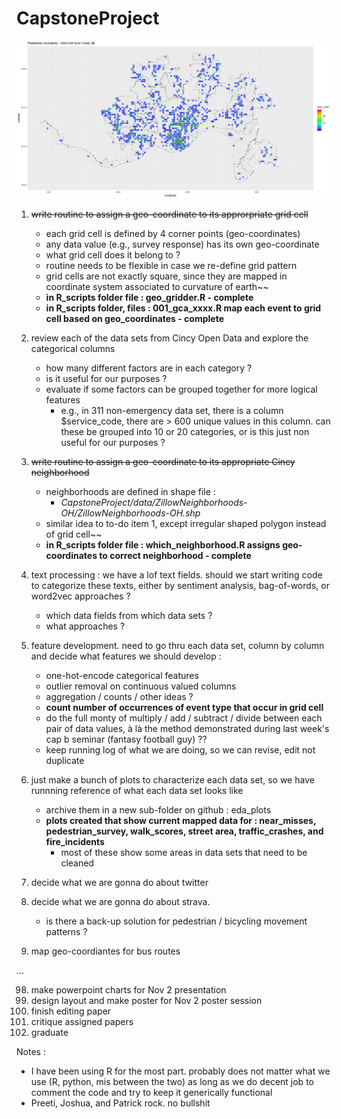 # CapstoneProject

![Crash Costs by Grid Cell](./plots/pedestrianCrashCostMapped2GridCell.png)


1. ~~write routine to assign a geo-coordinate to its approrpriate grid cell~~
	- each grid cell is defined by 4 corner points (geo-coordinates)
	- any data value (e.g., survey response) has its own geo-coordinate
	- what grid cell does it belong to ?
	- routine needs to be flexible in case we re-define grid pattern
	- grid cells are not exactly square, since they are mapped in coordinate system associated to curvature of earth~~
	- __in R_scripts folder file : geo_gridder.R - complete__
	- __in R_scripts folder, files : 001_gca_xxxx.R map each event to grid cell based on geo_coordinates - complete__

2. review each of the data sets from Cincy Open Data and explore the categorical columns
	- how many different factors are in each category ?
	- is it useful for our purposes ?
	- evaluate if some factors can be grouped together for more logical features
		* e.g., in 311 non-emergency data set, there is a column $service_code, there are > 600 unique values in this column. can these be grouped into 10 or 20 categories, or is this just non useful for our purposes ?

3. ~~write routine to assign a geo-coordinate to its appropriate Cincy neighborhood~~
	- neighborhoods are defined in shape file  :
		* _CapstoneProject/data/ZillowNeighborhoods-OH/ZillowNeighborhoods-OH.shp_
	- similar idea to to-do item 1, except irregular shaped polygon instead of grid cell~~
	- __in R_scripts folder file : which_neighborhood.R assigns geo-coordinates to correct neighborhood - complete__

4. text processing : we have a lof text fields. should we start writing code to categorize these texts, either by sentiment analysis, bag-of-words, or word2vec approaches ?
	- which data fields from which data sets ?
	- what approaches ?

5. feature development. need to go thru each data set, column by column and decide what features we should develop :
	- one-hot-encode categorical features
	- outlier removal on continuous valued columns
	- aggregation / counts / other ideas ?
	- __count number of occurrences of event type that occur in grid cell__
	- do the full monty of multiply / add / subtract / divide between each pair of data values, à là the method demonstrated during last week's cap b seminar (fantasy football guy) ??
	- keep running log of what we are doing, so we can revise, edit not duplicate

6. just make a bunch of plots to characterize each data set, so we have runnning reference of what each data set looks like
	- archive them in a new sub-folder on github : eda_plots
	- __plots created that show current mapped data for : near_misses, pedestrian_survey, walk_scores, street area, traffic_crashes, and fire_incidents__
		- most of these show some areas in data sets that need to be cleaned

7. decide what we are gonna do about twitter

8. decide what we are gonna do about strava.
	- is there a back-up solution for pedestrian / bicycling movement patterns ?

9. map geo-coordiantes for bus routes 

...

98. make powerpoint charts for Nov 2 presentation
99. design layout and make poster for Nov 2 poster session
100. finish editing paper
101. critique assigned papers
102. graduate 

Notes :

- I have been using R for the most part. probably does not matter what we use (R, python, mis between the two) as long as we do decent job to comment the code and try to keep it generically functional
-  Preeti, Joshua, and Patrick rock. no bullshit
